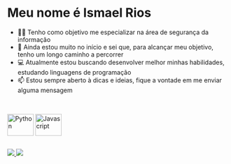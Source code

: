 # Meu nome é Ismael Rios

- 👨‍💻 Tenho como objetivo me especializar na área de segurança da informação
- 🌱 Ainda estou muito no início e sei que, para alcançar meu objetivo, tenho um longo caminho a percorrer
- 💻 Atualmente estou buscando desenvolver melhor minhas habilidades, estudando linguagens de programação
- 📫 Estou sempre aberto à dicas e ideias, fique a vontade em me enviar alguma mensagem

##

<div style="display: inline_block"><br>
  
  <img align="center" alt="Python" height="50" width="60" src="https://cdn.jsdelivr.net/gh/devicons/devicon/icons/python/python-original-wordmark.svg" />
  <img align="center" alt="Javascript" height="50" width="60" src="https://cdn.jsdelivr.net/gh/devicons/devicon/icons/javascript/javascript-original.svg" />
</div>

##
 
<div>
  <a href = "mailto:ismaelvrios1993@gmail.com">
    <img src="https://img.shields.io/badge/Gmail-D14836?style=for-the-badge&logo=gmail&logoColor=white" target="_blank">
  </a>  
  <a href="https://www.linkedin.com/in/ismaelvrios/" target="_blank">
    <img src="https://img.shields.io/badge/-LinkedIn-%230077B5?style=for-the-badge&logo=linkedin&logoColor=white" target="_blank">
  </a> 
</div>
